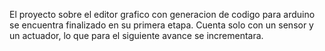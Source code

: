 El proyecto sobre el editor grafico con generacion de codigo para arduino se encuentra finalizado en su primera etapa.
Cuenta solo con un sensor y un actuador, lo que para el siguiente avance se incrementara.